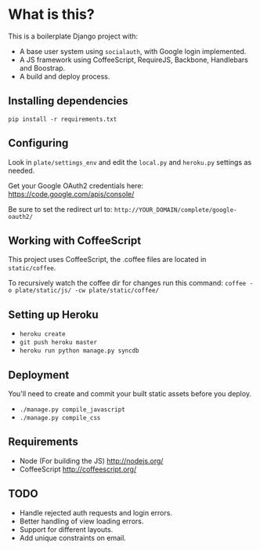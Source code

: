 # What is this?
This is a boilerplate Django project with:
* A base user system using `socialauth`, with Google login implemented.
* A JS framework using CoffeeScript, RequireJS, Backbone, Handlebars and Boostrap.
* A build and deploy process.

## Installing dependencies
`pip install -r requirements.txt`

## Configuring
Look in `plate/settings_env` and edit the `local.py` and `heroku.py` settings as needed.

Get your Google OAuth2 credentials here:
https://code.google.com/apis/console/

Be sure to set the redirect url to:
`http://YOUR_DOMAIN/complete/google-oauth2/`

## Working with CoffeeScript
This project uses CoffeeScript, the .coffee files are located in `static/coffee`.

To recursively watch the coffee dir for changes run this command:
`coffee -o plate/static/js/ -cw plate/static/coffee/`

## Setting up Heroku

* `heroku create`
* `git push heroku master`
* `heroku run python manage.py syncdb`

## Deployment

You'll need to create and commit your built static assets before you deploy.

* `./manage.py compile_javascript`
* `./manage.py compile_css`

## Requirements

* Node (For building the JS) http://nodejs.org/
* CoffeeScript http://coffeescript.org/

## TODO

* Handle rejected auth requests and login errors.
* Better handling of view loading errors.
* Support for different layouts.
* Add unique constraints on email.

